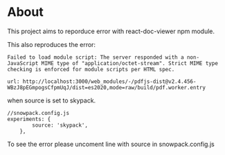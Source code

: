 # About

This project aims to reporduce error with react-doc-viewer npm module.

This also reproduces the error:
```
Failed to load module script: The server responded with a non-JavaScript MIME type of "application/octet-stream". Strict MIME type checking is enforced for module scripts per HTML spec.

url: http://localhost:3000/web_modules/-/pdfjs-dist@v2.4.456-WBzJ8pEGmpogsCfpmUqJ/dist=es2020,mode=raw/build/pdf.worker.entry
``` 
when source is set to skypack.
```
//snowpack.config.js
experiments: {
        source: 'skypack',
    },
```
To see the error please uncoment line with source in snowpack.config.js 
